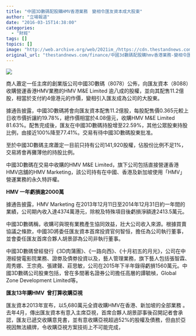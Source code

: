 ```yaml
---
title: "中國3D數碼配股購HMV香港業務　變相令匯友資本成大股東"
author: "立場報道"
date: "2016-03-15T14:38:00"
categories:
  - "財經"
tags: []
topics: []
image: "http://web.archive.org/web/2021im_/https://cdn.thestandnews.com/media/photos/cache/20160315-hmv-01_0MFWk_1200x0.png"
original_url: "thestandnews.com/finance/中國3d數碼配股購hmv香港業務-變相令匯友資本成大股東"
---
```

![](http://web.archive.org/web/2021im_/https://cdn.thestandnews.com/media/photos/cache/20160315-hmv-01_0MFWk_1200x0.png)

商人蕭定一任主席的創業版公司中國3D數碼（8078）公佈，向匯友資本（8088）收購營運香港HMV業務的HMV M&E Limited 逾八成的股權，並向其配售11.2億股，相當於支付約4億港元的作價，變相引入匯友成為公司的大股東。

據通告披露，中國3D數碼將會向匯友資本配售11.2億股，每股配售價0.365元較上日收市價折讓約19.78%，總作價相當於4.08億元，收購HMV M&E Limited 81.63%。配售完成後，匯友在中國3D數碼持股增至22.59%，其他公眾股東持股比例，由接近100%降至77.41%。交易有待中國3D數碼股東批准。

至於中國3D數碼主席蕭定一目前只持有公司141,920股權，佔股份比例不足1%，交易將會再攤薄他的持股比例。

中國3D數碼在交易中收購的HMV M&E Limited，旗下公司包括直接營運香港HMV店舖的HMV Marketing，該公司持有在中國、香港及新加坡使用「HMV」營運業務的永久特許權。

**HMV 一年虧損逾2000萬**

據通告披露，HMV Marketing 在2013年12月11日至2014年12月31日約一年間的業績，公司期內收入達4374萬港元，除稅及特殊項目後虧損淨額達2413.5萬元。

中國3D數碼稱，收購可與現有業務產生協同效益，壯大公司收入來源。根據買賣協議之條款，中國3D將委任匯友資本首席投資官何智恒，擔任為公司執行董事，並會委任匯友首席合夥人胡景邵為公司非執行董事。

中國3D數碼曾經發行《3D肉蒲團》、《一路向西》、《十月初五的月光》，公司在中港經營電影院業務、證劵及債劵投資以及，藝人管理業務，旗下藝人包括張智霖、周秀娜、王宗堯、張建聲、莊思敏，公司在2015年下半年錄得虧損1560萬元。中國3D數碼公司股東包括，曾在多間著名證券公司擔任高層的譚毓楨，Global Zone Development Limited等。

**匯友13年購HMV  曾打算收購亞視**

匯友資本2013年宣布，以5,680萬元全資收購HMV在香港、新加坡的全部業務 。去年4月，傳出匯友資本有意入主席亞視，首席合夥人胡景邵事後召開記者會承認，匯友已遞交收購意見書，並有意收購亞視超過52%的股權及債務，但由於亞視因無法續牌，令收購亞視方案技術上不可能完成，